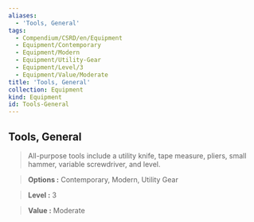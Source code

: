 ```yaml
---
aliases:
  - 'Tools, General'
tags:
  - Compendium/CSRD/en/Equipment
  - Equipment/Contemporary
  - Equipment/Modern
  - Equipment/Utility-Gear
  - Equipment/Level/3
  - Equipment/Value/Moderate
title: 'Tools, General'
collection: Equipment
kind: Equipment
id: Tools-General
---
```

## Tools, General    
    
>All-purpose tools include a utility knife, tape measure, pliers, small hammer, variable screwdriver, and level.    
> **Options :** Contemporary, Modern, Utility Gear    
> **Level :** 3    
> **Value :** Moderate
